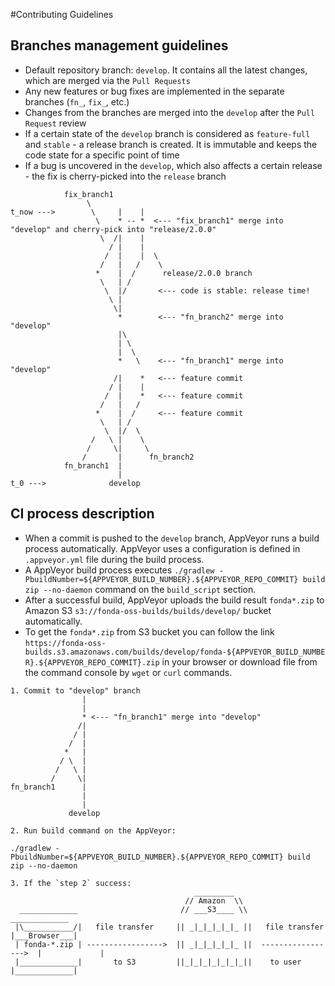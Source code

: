 #Contributing Guidelines
## Branches management guidelines

* Default repository branch: `develop`. It contains all the latest changes, which are merged via the `Pull Requests`
* Any new features or bug fixes are implemented in the separate branches (`fn_`, `fix_`, etc.)
* Changes from the branches are merged into the `develop` after the `Pull Request` review
* If a certain state of the `develop` branch is considered as `feature-full` and `stable` - a release branch is created. It is immutable and keeps the code state for a specific point of time
* If a bug is uncovered in the `develop`, which also affects a certain release - the fix is cherry-picked into the `release` branch

```
            fix_branch1
                 \
t_now --->        \     |    |
                   \    * -- *  <--- "fix_branch1" merge into "develop" and cherry-pick into "release/2.0.0"
                    \  /|    |
                      / |    | 
                     /  |    |  \
                    /   |   /    \
                   *    |  /      release/2.0.0 branch
                    \   | /       
                     \  |/       <--- code is stable: release time!
                      \ |
                       \|
                        *        <--- "fn_branch2" merge into "develop"
                        |\
                        | \
                        |  \
                        *   \    <--- "fn_branch1" merge into "develop"
                       /|    *   <--- feature commit
                      / |    |
                     /  |    *   <--- feature commit
                    /   |   /
                   *    |  /     <--- feature commit
                    \   | / 
                     \  |/  \
                  /   \ |    \
                 /     \|     \
                /       |      fn_branch2
            fn_branch1  |
                        |
t_0 --->              develop
```
## CI process description

* When a commit is pushed to the `develop` branch, AppVeyor runs a build process automatically. AppVeyor uses a configuration is defined in `.appveyor.yml` file during the build process.
* A AppVeyor build process executes `./gradlew -PbuildNumber=${APPVEYOR_BUILD_NUMBER}.${APPVEYOR_REPO_COMMIT} build zip --no-daemon` command on the `build_script` section.
* After a successful build, AppVeyor uploads the build result `fonda*.zip` to Amazon S3 `s3://fonda-oss-builds/builds/develop/` bucket automatically.
* To get the `fonda*.zip` from S3 bucket you can follow the link `https://fonda-oss-builds.s3.amazonaws.com/builds/develop/fonda-${APPVEYOR_BUILD_NUMBER}.${APPVEYOR_REPO_COMMIT}.zip` 
in your browser or download file from the command console by `wget` or `curl` commands.
```
1. Commit to "develop" branch
                |                               
                |                                                
                * <--- "fn_branch1" merge into "develop"        
               /|          
              / |
             /  |
            *   |                     
           / \  |
          /   \ |             
         /     \|
fn_branch1      | 
                |
                |
             develop

2. Run build command on the AppVeyor:

./gradlew -PbuildNumber=${APPVEYOR_BUILD_NUMBER}.${APPVEYOR_REPO_COMMIT} build zip --no-daemon

3. If the `step 2` success:
                                         _________
                                       // Amazon  \\
  _____________                       // ___S3____ \\                        _____________
 |\___________/|   file transfer     || _|_|_|_|_|_ ||   file transfer      |___Browser___|
 | fonda-*.zip | ----------------->  || _|_|_|_|_|_ ||  ----------------->  |             | 
 |_____________|       to S3         ||_|_|_|_|_|_|_||    to user           |_____________|
```